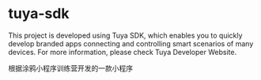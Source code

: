 # tuya-sdk
This project is developed using Tuya SDK, which enables you to quickly develop branded apps connecting and controlling smart scenarios of many devices. For more information, please check Tuya Developer Website.

根据涂鸦小程序训练营开发的一款小程序
